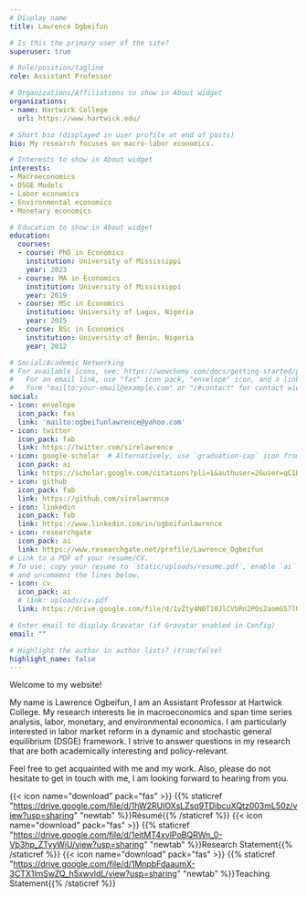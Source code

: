 ```yaml
---
# Display name
title: Lawrence Ogbeifun

# Is this the primary user of the site?
superuser: true

# Role/position/tagline
role: Assistant Professor

# Organizations/Affiliations to show in About widget
organizations:
- name: Hartwick College
  url: https://www.hartwick.edu/

# Short bio (displayed in user profile at end of posts)
bio: My research focuses on macro-labor economics.

# Interests to show in About widget
interests:
- Macroeconomics
- DSGE Models
- Labor economics
- Environmental economics
- Monetary economics

# Education to show in About widget
education:
  courses:
  - course: PhD in Economics
    institution: University of Mississippi
    year: 2023 
  - course: MA in Economics
    institution: University of Mississippi
    year: 2019
  - course: MSc in Economics
    institution: University of Lagos, Nigeria
    year: 2015
  - course: BSc in Economics
    institution: University of Benin, Nigeria
    year: 2012 

# Social/Academic Networking
# For available icons, see: https://wowchemy.com/docs/getting-started/page-builder/#icons
#   For an email link, use "fas" icon pack, "envelope" icon, and a link in the
#   form "mailto:your-email@example.com" or "/#contact" for contact widget.
social:
- icon: envelope
  icon_pack: fas
  link: 'mailto:ogbeifunlawrence@yahoo.com'
- icon: twitter
  icon_pack: fab
  link: https://twitter.com/sirelawrence
- icon: google-scholar  # Alternatively, use `graduation-cap` icon from `fas` icon pack
  icon_pack: ai
  link: https://scholar.google.com/citations?pli=1&authuser=2&user=qC1Bq6cAAAAJ
- icon: github
  icon_pack: fab
  link: https://github.com/sirelawrence
- icon: linkedin
  icon_pack: fab
  link: https://www.linkedin.com/in/ogbeifunlawrence
- icon: researchgate
  icon_pack: ai
  link: https://www.researchgate.net/profile/Lawrence_Ogbeifun
# Link to a PDF of your resume/CV.
# To use: copy your resume to `static/uploads/resume.pdf`, enable `ai` icons in `params.toml`, 
# and uncomment the lines below.
- icon: cv
  icon_pack: ai
  # link: uploads/cv.pdf
  link: https://drive.google.com/file/d/1vZty4N0T10JlCVbRn2POs2aomGS7lUUJ/view?usp=sharing

# Enter email to display Gravatar (if Gravatar enabled in Config)
email: ""

# Highlight the author in author lists? (true/false)
highlight_name: false
---
```


Welcome to my website!

My name is Lawrence Ogbeifun, I am an Assistant Professor at Hartwick College. My research interests lie in macroeconomics and span time series analysis, labor, monetary, and environmental economics. I am particularly interested in labor market reform in a dynamic and stochastic general equilibrium (DSGE) framework. I strive to answer questions in my research that are both academically interesting and policy-relevant.

Feel free to get acquainted with me and my work. Also, please do not hesitate to get in touch with me, I am looking forward to hearing from you.

{{< icon name="download" pack="fas" >}} {{% staticref "https://drive.google.com/file/d/1hW2RUlOXsLZsq9TDibcuXQtz003mL50z/view?usp=sharing" "newtab" %}}Résumé{{% /staticref %}}
{{< icon name="download" pack="fas" >}} {{% staticref "https://drive.google.com/file/d/1eitMT4xvlPoBQRWn_0-Vb3hp_ZTyyWiU/view?usp=sharing" "newtab" %}}Research Statement{{% /staticref %}}
{{< icon name="download" pack="fas" >}} {{% staticref "https://drive.google.com/file/d/1MnpbFdaaumX-3CTX1lmSwZQ_h5xwvldL/view?usp=sharing" "newtab" %}}Teaching Statement{{% /staticref %}}
